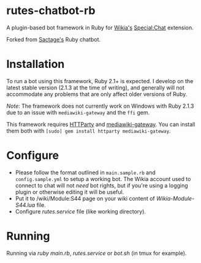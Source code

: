 rutes-chatbot-rb
================

A plugin-based bot framework in Ruby for [Wikia's](http://wikia.com/) [Special:Chat](https://github.com/Wikia/app/tree/dev/extensions/wikia/Chat2) extension.

Forked from [Sactage's](https://github.com/sactage) Ruby chatbot.

Installation
============
To run a bot using this framework, Ruby 2.1+ is expected. I develop on the latest stable version (2.1.3 at the time of writing), and generally will not accommodate any problems that are only affect older versions of Ruby.

*Note*: The framework does not currently work on Windows with Ruby 2.1.3 due to an issue with `mediawiki-gateway` and the `ffi` gem.

This framework requires [HTTParty](https://rubygems.org/gems/httparty) and [mediawiki-gateway](https://rubygems.org/gems/mediawiki-gateway). You can install them both with `[sudo] gem install httparty mediawiki-gateway`.

Configure
=========
- Please follow the format outlined in `main.sample.rb` and `config.sample.yml` to setup a working bot. The Wikia account used to connect to chat will not *need* bot rights, but if you're using a logging plugin or otherwise editing it will be useful.
- Put it to /wiki/Module:S44 page on your wiki content of *Wikia-Module-S44.lua* file.
- Configure *rutes.service* file (like working directory).

Running
=======
Running via *ruby main.rb*, *rutes.service* or *bot.sh* (in tmux for example).


